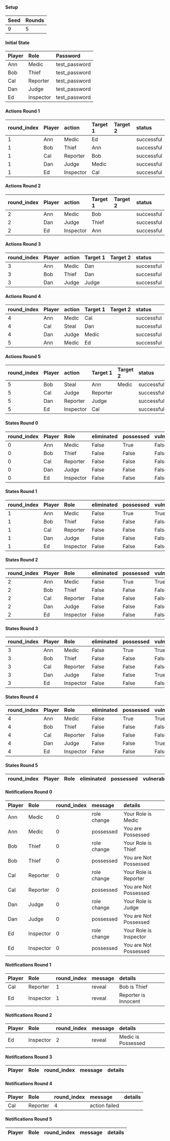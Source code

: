 #### Setup
| Seed | Rounds  |
| :----| :------ |
| 9    | 5       |

#### Initial State
| Player | Role      | Password       |
| :------| :---------| :------------- |
| Ann    | Medic     | test_password        |
| Bob    | Thief     | test_password  |
| Cal    | Reporter  | test_password  |
| Dan    | Judge     | test_password  |
| Ed     | Inspector | test_password  |

#### Actions Round 1
| round_index | Player | action    | Target 1 | Target 2 | status      |
| :-----------| :------| :---------| :--------| :--------| :---------- |
| 1           | Ann    | Medic     | Ed       |          | successful  |
| 1           | Bob    | Thief     | Ann      |          | successful  |
| 1           | Cal    | Reporter  | Bob      |          | successful  |
| 1           | Dan    | Judge     | Medic    |          | successful  |
| 1           | Ed     | Inspector | Cal      |          | successful  |

#### Actions Round 2
| round_index | Player | action    | Target 1 | Target 2 | status      |
| :-----------| :------| :---------| :--------| :--------| :---------- |
| 2           | Ann    | Medic     | Bob      |          | successful  |
| 2           | Dan    | Judge     | Thief    |          | successful  |
| 2           | Ed     | Inspector | Ann      |          | successful  |

#### Actions Round 3
| round_index | Player | action | Target 1 | Target 2 | status      |
| :-----------| :------| :------| :--------| :--------| :---------- |
| 3           | Ann    | Medic  | Dan      |          | successful  |
| 3           | Bob    | Thief  | Dan      |          | successful  |
| 3           | Dan    | Judge  | Judge    |          | successful  |

#### Actions Round 4
| round_index | Player | action | Target 1 | Target 2 | status      |
| :-----------| :------| :------| :--------| :--------| :---------- |
| 4           | Ann    | Medic  | Cal      |          | successful  |
| 4           | Cal    | Steal  | Dan      |          | successful  |
| 4           | Dan    | Judge  | Medic    |          | successful  |
| 5           | Ann    | Medic  | Ed       |          | successful  |

#### Actions Round 5
| round_index | Player | action    | Target 1 | Target 2 | status      |
| :-----------| :------| :---------| :--------| :--------| :---------- |
| 5           | Bob    | Steal     | Ann      | Medic    | successful  |
| 5           | Cal    | Judge     | Reporter |          | successful  |
| 5           | Dan    | Reporter  | Judge    |          | successful  |
| 5           | Ed     | Inspector | Cal      |          | successful  |

#### States Round 0
| round_index | Player | Role      | eliminated | possessed | vulnerable | cool_down | active | cleansed_index | last_action_index  |
| :-----------| :------| :---------| :----------| :---------| :----------| :---------| :------| :--------------| :----------------- |
| 0           | Ann    | Medic     | False      | True      | False      | 0         | True   | 0              | 0                  |
| 0           | Bob    | Thief     | False      | False     | False      | 0         | True   | 0              | 0                  |
| 0           | Cal    | Reporter  | False      | False     | False      | 0         | True   | 0              | 0                  |
| 0           | Dan    | Judge     | False      | False     | False      | 0         | True   | 0              | 0                  |
| 0           | Ed     | Inspector | False      | False     | False      | 0         | True   | 0              | 0                  |

#### States Round 1
| round_index | Player | Role      | eliminated | possessed | vulnerable | cool_down | active | cleansed_index | last_action_index  |
| :-----------| :------| :---------| :----------| :---------| :----------| :---------| :------| :--------------| :----------------- |
| 1           | Ann    | Medic     | False      | True      | True       | 0         | True   | 0              | 0                  |
| 1           | Bob    | Thief     | False      | False     | False      | 2         | True   | 0              | 0                  |
| 1           | Cal    | Reporter  | False      | False     | False      | 2         | True   | 0              | 0                  |
| 1           | Dan    | Judge     | False      | False     | False      | 0         | True   | 0              | 0                  |
| 1           | Ed     | Inspector | False      | False     | False      | 0         | True   | 0              | 0                  |

#### States Round 2
| round_index | Player | Role      | eliminated | possessed | vulnerable | cool_down | active | cleansed_index | last_action_index  |
| :-----------| :------| :---------| :----------| :---------| :----------| :---------| :------| :--------------| :----------------- |
| 2           | Ann    | Medic     | False      | True      | True       | 0         | True   | 0              | 0                  |
| 2           | Bob    | Thief     | False      | False     | False      | 0         | True   | 0              | 0                  |
| 2           | Cal    | Reporter  | False      | False     | False      | 1         | True   | 0              | 0                  |
| 2           | Dan    | Judge     | False      | False     | False      | 0         | True   | 0              | 0                  |
| 2           | Ed     | Inspector | False      | False     | False      | 2         | True   | 0              | 0                  |

#### States Round 3
| round_index | Player | Role      | eliminated | possessed | vulnerable | cool_down | active | cleansed_index | last_action_index  |
| :-----------| :------| :---------| :----------| :---------| :----------| :---------| :------| :--------------| :----------------- |
| 3           | Ann    | Medic     | False      | True      | True       | 0         | True   | 0              | 0                  |
| 3           | Bob    | Thief     | False      | False     | False      | 2         | True   | 0              | 0                  |
| 3           | Cal    | Reporter  | False      | False     | False      | 0         | True   | 0              | 0                  |
| 3           | Dan    | Judge     | False      | False     | True       | 0         | True   | 0              | 0                  |
| 3           | Ed     | Inspector | False      | False     | False      | 1         | True   | 0              | 0                  |

#### States Round 4
| round_index | Player | Role      | eliminated | possessed | vulnerable | cool_down | active | cleansed_index | last_action_index  |
| :-----------| :------| :---------| :----------| :---------| :----------| :---------| :------| :--------------| :----------------- |
| 4           | Ann    | Medic     | False      | True      | True       | 0         | True   | 0              | 0                  |
| 4           | Bob    | Thief     | False      | False     | False      | 1         | True   | 0              | 0                  |
| 4           | Cal    | Reporter  | False      | False     | False      | 0         | True   | 0              | 0                  |
| 4           | Dan    | Judge     | False      | False     | True       | 0         | True   | 0              | 0                  |
| 4           | Ed     | Inspector | False      | False     | False      | 0         | True   | 0              | 0                  |

#### States Round 5
| round_index | Player | Role | eliminated | possessed | vulnerable | cool_down | active | cleansed_index | last_action_index  |
| :-----------| :------| :----| :----------| :---------| :----------| :---------| :------| :--------------| :----------------- |

#### Notifications Round 0
| Player | Role      | round_index | message     | details                 |
| :------| :---------| :-----------| :-----------| :---------------------- |
| Ann    | Medic     | 0           | role change | Your Role is Medic      |
| Ann    | Medic     | 0           | possessed   | You are Possessed       |
| Bob    | Thief     | 0           | role change | Your Role is Thief      |
| Bob    | Thief     | 0           | possessed   | You are Not Possessed   |
| Cal    | Reporter  | 0           | role change | Your Role is Reporter   |
| Cal    | Reporter  | 0           | possessed   | You are Not Possessed   |
| Dan    | Judge     | 0           | role change | Your Role is Judge      |
| Dan    | Judge     | 0           | possessed   | You are Not Possessed   |
| Ed     | Inspector | 0           | role change | Your Role is Inspector  |
| Ed     | Inspector | 0           | possessed   | You are Not Possessed   |

#### Notifications Round 1
| Player | Role      | round_index | message | details               |
| :------| :---------| :-----------| :-------| :-------------------- |
| Cal    | Reporter  | 1           | reveal  | Bob is Thief          |
| Ed     | Inspector | 1           | reveal  | Reporter is Innocent  |

#### Notifications Round 2
| Player | Role      | round_index | message | details             |
| :------| :---------| :-----------| :-------| :------------------ |
| Ed     | Inspector | 2           | reveal  | Medic is Possessed  |

#### Notifications Round 3
| Player | Role | round_index | message | details  |
| :------| :----| :-----------| :-------| :------- |

#### Notifications Round 4
| Player | Role     | round_index | message       | details  |
| :------| :--------| :-----------| :-------------| :------- |
| Cal    | Reporter | 4           | action failed |          |

#### Notifications Round 5
| Player | Role | round_index | message | details  |
| :------| :----| :-----------| :-------| :------- |